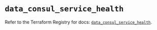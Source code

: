 # `data_consul_service_health`

Refer to the Terraform Registry for docs: [`data_consul_service_health`](https://registry.terraform.io/providers/hashicorp/consul/2.22.0/docs/data-sources/service_health).
